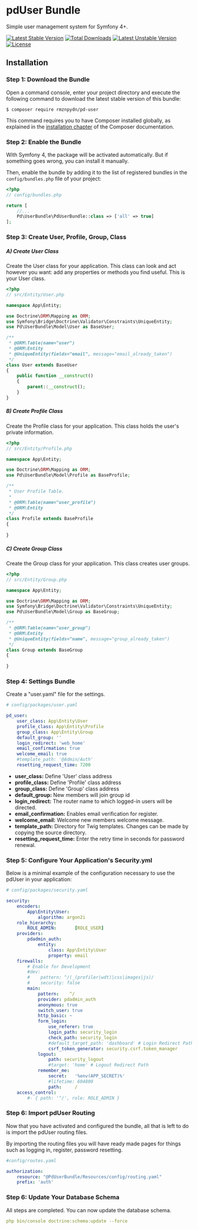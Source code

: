 # pdUser Bundle
Simple user management system for Symfony 4+. 

[![Latest Stable Version](https://poser.pugx.org/rmznpydn/pd-user/v/stable)](https://packagist.org/packages/rmznpydn/pd-user)
[![Total Downloads](https://poser.pugx.org/rmznpydn/pd-user/downloads)](https://packagist.org/packages/rmznpydn/pd-user)
[![Latest Unstable Version](https://poser.pugx.org/rmznpydn/pd-user/v/unstable)](https://packagist.org/packages/rmznpydn/pd-user)
[![License](https://poser.pugx.org/rmznpydn/pd-user/license)](https://packagist.org/packages/rmznpydn/pd-user)

Installation
---

### Step 1: Download the Bundle

Open a command console, enter your project directory and execute the
following command to download the latest stable version of this bundle:

```console
$ composer require rmznpydn/pd-user
```

This command requires you to have Composer installed globally, as explained
in the [installation chapter](https://getcomposer.org/doc/00-intro.md)
of the Composer documentation.

### Step 2: Enable the Bundle

With Symfony 4, the package will be activated automatically. But if something goes wrong, you can install it manually.

Then, enable the bundle by adding it to the list of registered bundles
in the `config/bundles.php` file of your project:

```php
<?php
// config/bundles.php

return [
    //...
    Pd\UserBundle\PdUserBundle::class => ['all' => true]
];
```

### Step 3: Create User, Profile, Group, Class
##### A) Create User Class
Create the User class for your application. This class can look and act however you want: add any properties or methods you find useful. This is your User class.
```php
<?php
// src/Entity/User.php

namespace App\Entity;

use Doctrine\ORM\Mapping as ORM;
use Symfony\Bridge\Doctrine\Validator\Constraints\UniqueEntity;
use Pd\UserBundle\Model\User as BaseUser;

/**
 * @ORM\Table(name="user")
 * @ORM\Entity
 * @UniqueEntity(fields="email", message="email_already_taken")
 */
class User extends BaseUser
{
    public function __construct()
    {
        parent::__construct();
    }
}
```

##### B) Create Profile Class
Create the Profile class for your application. This class holds the user's private information.
```php
<?php
// src/Entity/Profile.php

namespace App\Entity;

use Doctrine\ORM\Mapping as ORM;
use Pd\UserBundle\Model\Profile as BaseProfile;

/**
 * User Profile Table.
 *
 * @ORM\Table(name="user_profile")
 * @ORM\Entity
 */
class Profile extends BaseProfile
{
    
}
```

##### C) Create Group Class
Create the Group class for your application. This class creates user groups.
```php
<?php
// src/Entity/Group.php

namespace App\Entity;

use Doctrine\ORM\Mapping as ORM;
use Symfony\Bridge\Doctrine\Validator\Constraints\UniqueEntity;
use Pd\UserBundle\Model\Group as BaseGroup;

/**
 * @ORM\Table(name="user_group")
 * @ORM\Entity
 * @UniqueEntity(fields="name", message="group_already_taken")
 */
class Group extends BaseGroup
{
    
}
```

### Step 4: Settings Bundle
Create a "user.yaml" file for the settings.
```yaml
# config/packages/user.yaml

pd_user:
    user_class: App\Entity\User
    profile_class: App\Entity\Profile
    group_class: App\Entity\Group
    default_group: ''
    login_redirect: 'web_home'
    email_confirmation: true
    welcome_email: true
    #template_path: '@Admin/Auth'
    resetting_request_time: 7200
```
* __user_class:__ Define 'User' class address
* __profile_class:__ Define 'Profile' class address
* __group_class:__ Define 'Group' class address
* __default_group:__ New members will join group id
* __login_redirect:__ The router name to which logged-in users will be directed.
* __email_confirmation:__ Enables email verification for register.
* __welcome_email:__ Welcome new members welcome message.
* __template_path:__ Directory for Twig templates. Changes can be made by copying the source directory.
* __resetting_request_time:__ Enter the retry time in seconds for password renewal.

### Step 5: Configure Your Application's Security.yml
Below is a minimal example of the configuration necessary to use the pdUser in your application:
```yaml
# config/packages/security.yaml

security:
    encoders:
        App\Entity\User:
            algorithm: argon2i
    role_hierarchy:
        ROLE_ADMIN:       [ROLE_USER]
    providers:
        pdadmin_auth:
            entity:
                class: App\Entity\User
                property: email
    firewalls:
        # Enable for Development 
        #dev:
        #    pattern: ^/(_(profiler|wdt)|css|images|js)/
        #    security: false
        main:
            pattern:    ^/
            provider: pdadmin_auth
            anonymous: true
            switch_user: true
            http_basic: ~
            form_login:
                use_referer: true
                login_path: security_login
                check_path: security_login
                #default_target_path: 'dashboard' # Login Redirect Path
                csrf_token_generator: security.csrf.token_manager
            logout:
                path: security_logout
                #target: 'home' # Logout Redirect Path
            remember_me:
                secret:   '%env(APP_SECRET)%'
                #lifetime: 604800
                path:     /
    access_control:
        #- { path: '^/', role: ROLE_ADMIN }
```

### Step 6: Import pdUser Routing
Now that you have activated and configured the bundle, all that is left to do is import the pdUser routing files.

By importing the routing files you will have ready made pages for things such as logging in, register, password resetting.
```yaml
#config/routes.yaml

authorization:
    resource: "@PdUserBundle/Resources/config/routing.yaml"
    prefix: 'auth'
```

### Step 6: Update Your Database Schema
All steps are completed. You can now update the database schema.
```yaml
php bin/console doctrine:schema:update --force
```

